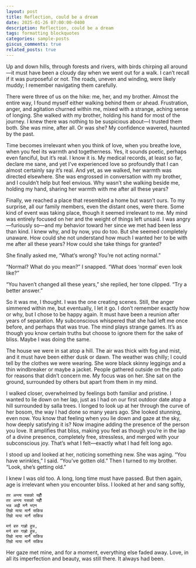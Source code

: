 ```yaml
---
layout: post
title: Reflection, could be a dream
date: 2025-01-26 07:00:00-0400
description: Reflection, could be a dream
tags: formatting blockquotes
categories: sample-posts
giscus_comments: true
related_posts: true
---
```


Up and down hills, through forests and rivers, with birds chirping all around—it must have been a cloudy day when we went out for a walk. I can’t recall if it was purposeful or not. The roads, uneven and winding, were likely muddy; I remember navigating them carefully.

There were three of us on the hike: me, her, and my brother. Almost the entire way, I found myself either walking behind them or ahead. Frustration, anger, and agitation churned within me, mixed with a strange, aching sense of longing. She walked with my brother, holding his hand for most of the journey. I knew there was nothing to be suspicious about—I trusted them both. She was mine, after all. Or was she? My confidence wavered, haunted by the past.

Time becomes irrelevant when you think of love, when you breathe love, when you feel its warmth and togetherness. Yes, it sounds poetic, perhaps even fanciful, but it’s real. I know it is. My medical records, at least so far, declare me sane, and yet I’ve experienced love so profoundly that I can almost certainly say it’s real. And yet, as we walked, her warmth was directed elsewhere. She was engrossed in conversation with my brother, and I couldn’t help but feel envious. Why wasn’t she walking beside me, holding my hand, sharing her warmth with me after all these years?

Finally, we reached a place that resembled a home but wasn’t ours. To my surprise, all our family members, even the distant ones, were there. Some kind of event was taking place, though it seemed irrelevant to me. My mind was entirely focused on her and the weight of things left unsaid. I was angry—furiously so—and my behavior toward her since we met had been less than kind. I knew why, and by now, you do too. But she seemed completely unaware. How could she not understand how much I wanted her to be with me after all these years? How could she take things for granted?

She finally asked me, “What’s wrong? You’re not acting normal.”

“Normal? What do you mean?” I snapped. “What does ‘normal’ even look like?”

“You haven’t changed all these years,” she replied, her tone clipped. “Try a better answer.”

So it was me, I thought. I was the one creating scenes. Still, the anger simmered within me, but eventually, I let it go. I don’t remember exactly how or why, but I chose to be happy again. It must have been a reunion after years of separation. My subconscious whispered that she had left me once before, and perhaps that was true. The mind plays strange games. It’s as though you know certain truths but choose to ignore them for the sake of bliss. Maybe I was doing the same.

The house we were in sat atop a hill. The air was thick with fog and mist, and it must have been either dusk or dawn. The weather was chilly; I could tell by the clothes we were wearing. She wore black skinny leggings and a thin windbreaker or maybe a jacket. People gathered outside on the patio for reasons that didn’t concern me. My focus was on her. She sat on the ground, surrounded by others but apart from them in my mind.

I walked closer, overwhelmed by feelings both familiar and pristine. I wanted to lie down on her lap, just as I had on our first outdoor date atop a hill surrounded by salla trees. I longed to look up at her through the curve of her bosom, the way I had done so many years ago. She looked stunning, even now. You know that feeling when you lie down and gaze at the sky, how deeply satisfying it is? Now imagine adding the presence of the person you love. It amplifies that bliss, making you feel as though you’re in the lap of a divine presence, completely free, stressless, and merged with your subconscious joy. That’s what I felt—exactly what I had felt long ago.

I stood up and looked at her, noticing something new. She was aging. “You have wrinkles,” I said. “You’ve gotten old.” Then I turned to my brother. “Look, she’s getting old.”

I knew I was old too. A long, long time must have passed. But then again, age is irrelevant when you encounter bliss. I looked at her and sang softly, 

```
तर अन्त्य यसको यहीँ
तर अन्त्य यसको यहीँ
भन्न अझै मनै भएन
तिम्रो माया मार्नै सकिन्न
तिम्रो माया मार्नै सकिन्न
 
मर्न बरु गाह्रो हुन्न,
मर्न बरु गाह्रो हुन्न,
तिम्रो माया मार्नै सकिन्न
तिम्रो माया मार्नै सकिन्न 
```

Her gaze met mine, and for a moment, everything else faded away. Love, in all its imperfection and beauty, was still there. It always had been.

<!-- prettier-ignore-end -->
